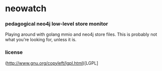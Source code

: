 # neowatch
### pedagogical neo4j low-level store monitor

Playing around with golang mmio and neo4j store files. This is probably not what you're looking for, unless it is.

### license

(http://www.gnu.org/copyleft/lgpl.html)[LGPL]
